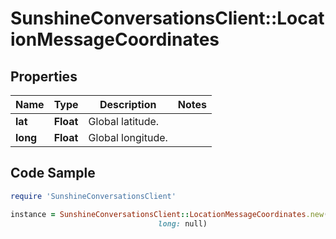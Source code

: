 # SunshineConversationsClient::LocationMessageCoordinates

## Properties

Name | Type | Description | Notes
------------ | ------------- | ------------- | -------------
**lat** | **Float** | Global latitude. | 
**long** | **Float** | Global longitude. | 

## Code Sample

```ruby
require 'SunshineConversationsClient'

instance = SunshineConversationsClient::LocationMessageCoordinates.new(lat: null,
                                 long: null)
```



